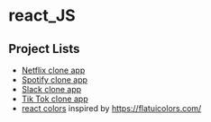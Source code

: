 # react_JS

## Project Lists

+ [Netflix clone app](https://github.com/petchkubb/react_JS/tree/main/netflix_clone_app)
+ [Spotify clone app](https://github.com/petchkubb/react_JS/tree/main/spotify-clone-app)
+ [Slack clone app](https://github.com/petchkubb/react_JS/tree/main/slack-clone-app)
+ [Tik Tok clone app](https://github.com/petchkubb/react_JS/tree/main/tik-tok-clone-app)
+ [react colors](https://github.com/petchkubb/react_JS/tree/main/react-colors) inspired by https://flatuicolors.com/
